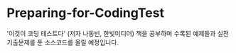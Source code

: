 # Preparing-for-CodingTest

'이것이 코딩 테스트다' (저자 나동빈, 한빛미디어) 책을 공부하며 수록된 예제들과 실전 기출문제를 푼 소스코드를 올릴 예정입니다. 
